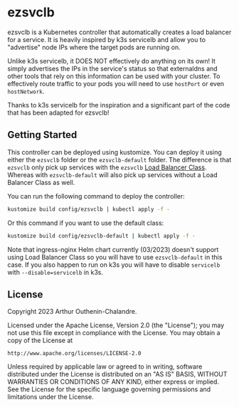 # ezsvclb

ezsvclb is a Kubernetes controller that automatically creates a load balancer for a service.
It is heavily inspired by k3s servicelb and allow you to "advertise" node IPs
where the target pods are running on. 

Unlike k3s servicelb, it DOES NOT effectively do anything on its own! It simply advertises
the IPs in the service's status so that externaldns and other tools that rely on this information
can be used with your cluster. To effectively route traffic to your pods you will need
to use `hostPort` or even `hostNetwork`.

Thanks to k3s servicelb for the inspiration and a significant part of the code that
has been adapted for ezsvclb! 

## Getting Started

This controller can be deployed using kustomize. You can deploy it using either
the `ezsvclb` folder or the `ezsvclb-default` folder. The difference is that `ezsvclb` only
pick up services with the `ezsvclb` [Load Balancer Class](https://kubernetes.io/docs/concepts/services-networking/service/#load-balancer-class). Whereas with `ezsvclb-default`
will also pick up services without a Load Balancer Class as well.

You can run the following command to deploy the controller:
```sh
kustomize build config/ezsvclb | kubectl apply -f -
```

Or this command if you want to use the default class:
```sh
kustomize build config/ezsvclb-default | kubectl apply -f -
```

Note that ingress-nginx Helm chart currently (03/2023) doesn't support using
Load Balancer Class so you will have to use `ezsvclb-default` in this case. If
you also happen to run on k3s you will have to disable `servicelb`
with `--disable=servicelb` in k3s.

## License

Copyright 2023 Arthur Outhenin-Chalandre.

Licensed under the Apache License, Version 2.0 (the "License");
you may not use this file except in compliance with the License.
You may obtain a copy of the License at

    http://www.apache.org/licenses/LICENSE-2.0

Unless required by applicable law or agreed to in writing, software
distributed under the License is distributed on an "AS IS" BASIS,
WITHOUT WARRANTIES OR CONDITIONS OF ANY KIND, either express or implied.
See the License for the specific language governing permissions and
limitations under the License.

